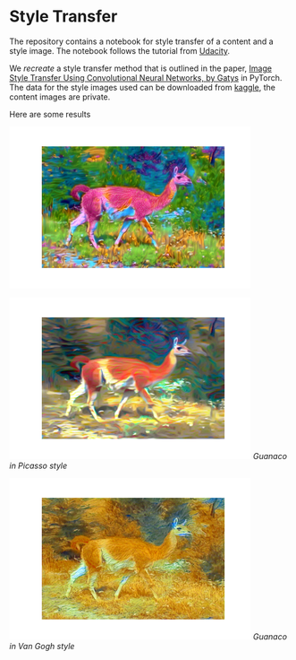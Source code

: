 # Style Transfer

The repository contains a notebook for style transfer of a content and a style image. The notebook follows the tutorial from  [Udacity](https://classroom.udacity.com/courses/ud188/lessons/c1541fd7-e6ec-4177-a5b1-c06f1ce09dd8/concepts/af47e232-fa44-4e5d-b976-95e00430d0cf).

We *recreate* a style transfer method that is outlined in the paper, [Image Style Transfer Using Convolutional Neural Networks, by Gatys](https://www.cv-foundation.org/openaccess/content_cvpr_2016/papers/Gatys_Image_Style_Transfer_CVPR_2016_paper.pdf) in PyTorch.
The data for the style images used can be downloaded from [kaggle](https://www.kaggle.com/soumikrakshit/images-for-style-transfer), the content images are private.

Here are some results

![guanaco](guanaco_target.png)


![guanaco](picasso_guanaco_target.png)
*Guanaco in Picasso style*

![guanaco](van_gogh_guanaco_target.png)
*Guanaco in Van Gogh style*
